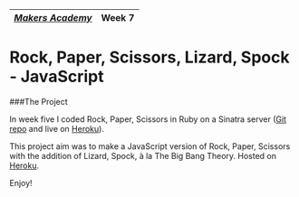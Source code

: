 | [*Makers Academy*](http://www.makersacademy.com) | Week 7 |
| ------------------------------------------------ | ------ |

# Rock, Paper, Scissors, Lizard, Spock - JavaScript

###The Project

In week five I coded Rock, Paper, Scissors in Ruby on a Sinatra server
([Git repo](https://github.com/ruthearle/rockpaperscissors) and live on [Heroku](https://rps-production.herokuapp.com/)).


This project aim was to make a JavaScript version of Rock, Paper, Scissors with
the addition of Lizard, Spock, à la The Big Bang Theory. Hosted on [Heroku](http://rockpaperscissorslizardspockjs.herokuapp.com/
).

Enjoy!
